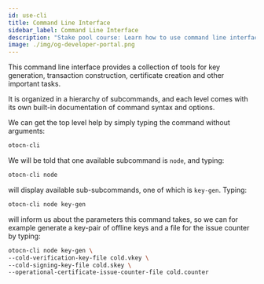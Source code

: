 ```yaml
---
id: use-cli
title: Command Line Interface
sidebar_label: Command Line Interface
description: "Stake pool course: Learn how to use command line interface (cli)."
image: ./img/og-developer-portal.png
---
```


This command line interface provides a collection of tools for key generation, transaction construction, certificate creation and other important tasks.

It is organized in a hierarchy of subcommands, and each level comes with its own built-in documentation of command syntax and options.

We can get the top level help by simply typing the command without arguments:

```sh
otocn-cli
```

We will be told that one available subcommand is `node`, and typing:

```sh
otocn-cli node
```

will display available sub-subcommands, one of which is `key-gen`. Typing:

```sh
otocn-cli node key-gen
```

will inform us about the parameters this command takes, so we can for example generate a key-pair of offline keys and a file for the issue counter by typing:

```sh
otocn-cli node key-gen \
--cold-verification-key-file cold.vkey \
--cold-signing-key-file cold.skey \
--operational-certificate-issue-counter-file cold.counter
```
